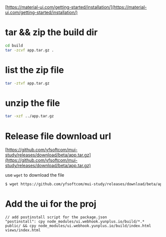 

[https://material-ui.com/getting-started/installation/](https://material-ui.com/getting-started/installation/)

# tar && zip the build dir
```bash
cd build
tar -zcvf app.tar.gz .
```

# list the zip file
```bash
tar -ztvf app.tar.gz
```

# unzip the file
```bash
tar -xzf ../app.tar.gz
```


# Release file download url
[https://github.com/yfsoftcom/mui-study/releases/download/beta/app.tar.gz](https://github.com/yfsoftcom/mui-study/releases/download/beta/app.tar.gz)

use `wget` to download the file
```bash
$ wget https://github.com/yfsoftcom/mui-study/releases/download/beta/app.tar.gz
```


# Add the ui for the proj
```
// add postinstall script for the package.json
"postinstall": cpy node_modules/ui.webhook.yunplus.io/build/*.* public/ && cpy node_modules/ui.webhook.yunplus.io/build/index.html views/index.html

```